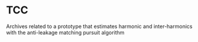 # TCC
Archives related to a prototype that estimates harmonic and inter-harmonics with the anti-leakage matching pursuit algorithm

